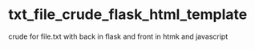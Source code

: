 # txt_file_crude_flask_html_template
crude for file.txt with back in flask and front in htmk and javascript
